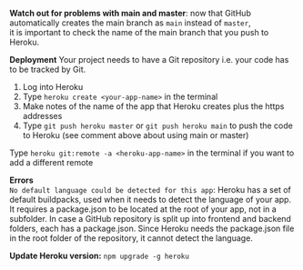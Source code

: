 **Watch out for problems with main and master**: now that GitHub automatically creates the main branch as `main` instead of `master`,  
it is important to check the name of the main branch that you push to Heroku.

**Deployment**
Your project needs to have a Git repository i.e. your code has to be tracked by Git.

1. Log into Heroku
1. Type `heroku create <your-app-name>` in the terminal
1. Make notes of the name of the app that Heroku creates plus the https addresses
1. Type `git push heroku master` or `git push heroku main` to push the code to Heroku (see comment above about using main or master)

Type `heroku git:remote -a <heroku-app-name>` in the terminal if you want to add a different remote


**Errors**  
`No default language could be detected for this app`: Heroku has a set of default buildpacks, used when it needs to detect the language of your app. It requires a package.json to be located at the root of your app, not in a subfolder. In case a GitHub repository is split up into frontend and backend folders, each has a package.json. Since Heroku needs the package.json file in the root folder of the repository, it cannot detect the language. 

**Update Heroku version:** `npm upgrade -g heroku`  
